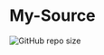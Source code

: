 # My-Source

![GitHub repo size](https://img.shields.io/github/repo-size/BoszGTec/My-Source?color=f0f0f0&logo=Github&label=Repo%20size)

